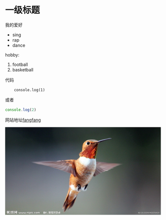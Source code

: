 # 一级标题
我的爱好

* sing
* rap
* dance
  
hobby:

1. football
2. basketball

代码

        console.log(1)

或者

```javascript
console.log(2)
```

网站地址[fangfang](https://www.baidu.com)

![pic](1.jpg)




